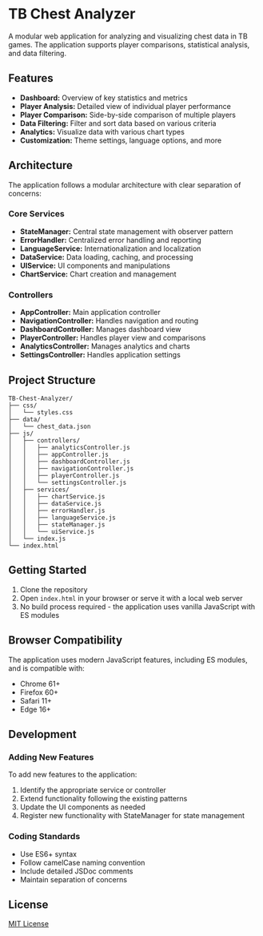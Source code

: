 # TB Chest Analyzer

A modular web application for analyzing and visualizing chest data in TB games. The application supports player comparisons, statistical analysis, and data filtering.

## Features

- **Dashboard:** Overview of key statistics and metrics
- **Player Analysis:** Detailed view of individual player performance
- **Player Comparison:** Side-by-side comparison of multiple players
- **Data Filtering:** Filter and sort data based on various criteria
- **Analytics:** Visualize data with various chart types
- **Customization:** Theme settings, language options, and more

## Architecture

The application follows a modular architecture with clear separation of concerns:

### Core Services

- **StateManager:** Central state management with observer pattern
- **ErrorHandler:** Centralized error handling and reporting
- **LanguageService:** Internationalization and localization 
- **DataService:** Data loading, caching, and processing
- **UIService:** UI components and manipulations
- **ChartService:** Chart creation and management

### Controllers

- **AppController:** Main application controller
- **NavigationController:** Handles navigation and routing
- **DashboardController:** Manages dashboard view
- **PlayerController:** Handles player view and comparisons
- **AnalyticsController:** Manages analytics and charts
- **SettingsController:** Handles application settings

## Project Structure

```
TB-Chest-Analyzer/
├── css/
│   └── styles.css
├── data/
│   └── chest_data.json
├── js/
│   ├── controllers/
│   │   ├── analyticsController.js
│   │   ├── appController.js
│   │   ├── dashboardController.js
│   │   ├── navigationController.js
│   │   ├── playerController.js
│   │   └── settingsController.js
│   ├── services/
│   │   ├── chartService.js
│   │   ├── dataService.js
│   │   ├── errorHandler.js
│   │   ├── languageService.js
│   │   ├── stateManager.js
│   │   └── uiService.js
│   └── index.js
└── index.html
```

## Getting Started

1. Clone the repository
2. Open `index.html` in your browser or serve it with a local web server
3. No build process required - the application uses vanilla JavaScript with ES modules

## Browser Compatibility

The application uses modern JavaScript features, including ES modules, and is compatible with:
- Chrome 61+
- Firefox 60+
- Safari 11+
- Edge 16+

## Development

### Adding New Features

To add new features to the application:

1. Identify the appropriate service or controller
2. Extend functionality following the existing patterns
3. Update the UI components as needed
4. Register new functionality with StateManager for state management

### Coding Standards

- Use ES6+ syntax
- Follow camelCase naming convention
- Include detailed JSDoc comments
- Maintain separation of concerns

## License

[MIT License](LICENSE)